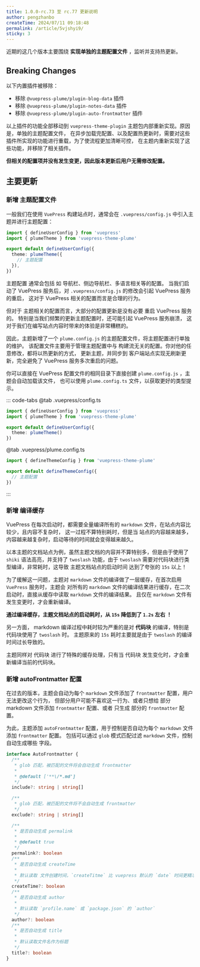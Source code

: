 ```yaml
---
title: 1.0.0-rc.73 至 rc.77 更新说明
author: pengzhanbo
createTime: 2024/07/11 09:18:48
permalink: /article/5vjshyi9/
sticky: 3
---
```


近期的这几个版本主要围绕 **实现单独的主题配置文件** ，监听并支持热更新。

## Breaking Changes

以下内置插件被移除：

- 移除 `@vuepress-plume/plugin-blog-data` 插件
- 移除 `@vuepress-plume/plugin-notes-data` 插件
- 移除 `@vuepress-plume/plugin-auto-frontmatter` 插件

以上插件的功能全部移动到 `vuepress-theme-plugin` 主题包内部重新实现。原因是，单独的主题配置文件，
在异步加载完配置、以及配置热更新时，需要对这些插件所实现的功能进行重载，为了使流程更加清晰可控，
在主题内重新实现了这些功能，并移除了相关插件。

**但相关的配置项并没有发生变更，因此版本更新后用户无需修改配置。**

## 主要更新

### 新增 主题配置文件

一般我们在使用 `VuePress` 构建站点时，通常会在 `.vuepress/config.js` 中引入主题并进行主题配置：

```ts :no-line-numbers
import { defineUserConfig } from 'vuepress'
import { plumeTheme } from 'vuepress-theme-plume'

export default defineUserConfig({
  theme: plumeTheme({
    // 主题配置
  }),
})
```

主题配置 通常会包括 如 导航栏、侧边导航栏、多语言相关等的配置。
当我们启动了 VuePress 服务后，对 `.vuepress/config.js` 的修改会引起 VuePress 服务的重启，
这对于 VuePress 相关的配置而言是合理的行为。

但对于 主题相关的配置而言，大部分的配置更新是没有必要 重启 VuePress 服务的。
特别是当我们频繁的更新主题配置时，还可能引起 VuePress 服务崩溃，
这对于我们在编写站点内容时带来的体验是非常糟糕的。

因此，主题新增了一个 `plume.config.js` 的主题配置文件，将主题配置进行单独的维护。
该配置文件主要用于管理主题配置中与 构建流无关的配置。你对他的任意修改，都将以热更新的方式，
更新主题，并同步到 客户端站点实现无刷新更新，完全避免了 VuePress 服务多次重启的问题。

你可以直接在 VuePress 配置文件的相同目录下直接创建 `plume.config.js` ，主题会自动加载该文件，
也可以使用 `plume.config.ts` 文件，以获取更好的类型提示。

::: code-tabs
@tab .vuepress/config.ts

```ts :no-line-numbers
import { defineUserConfig } from 'vuepress'
import { plumeTheme } from 'vuepress-theme-plume'

export default defineUserConfig({
  theme: plumeTheme()
})
```

@tab .vuepress/plume.config.ts

```ts :no-line-numbers
import { defineThemeConfig } from 'vuepress-theme-plume'

export default defineThemeConfig({
  // 主题配置
})
```

:::

### 新增 编译缓存

VuePress 在每次启动时，都需要全量编译所有的 `markdown` 文件，在站点内容比较少，且内容不复杂时，
这一过程不算特别耗时，但是当 站点的内容越来越多，内容越来越复杂时，启动等待的时间就会变得越来越久。

以本主题的文档站点为例，虽然主题文档的内容并不算特别多，但是由于使用了 `shiki` 语法高亮，并支持了
`twoslash` 功能，由于 `twoslash` 需要对代码块进行类型编译，非常耗时，这导致 主题文档站点的启动时间
达到了夸张的 `15s` 以上！

为了缓解这一问题，主题对 `markdown` 文件的编译做了一层缓存，在首次启用 `VuePress` 服务时，主题会
对所有的 `markdown` 文件的编译结果进行缓存，在二次启动时，直接从缓存中读取 `markdown` 文件的编译结果。
且仅在 `markdown` 文件有发生变更时，才会重新编译。

**通过编译缓存，主题文档站点的启动耗时，从 `15s` 降低到了 `1.2s` 左右 ！**

另一方面， markdown 编译过程中耗时较为严重的是对 **代码块** 的编译，特别是 代码块使用了 `twoslash` 时。
主题原来的 `15s` 耗时主要就是由于 `twoslash` 的编译时间过长导致的。

主题同样对 代码块 进行了特殊的缓存处理，只有当 代码块 发生变化时，才会重新编译当前的代码块。

### 新增 autoFrontmatter 配置

在过去的版本，主题会自动为每个 `markdown` 文件添加了 `frontmatter` 配置，用户无法更改这个行为，
但部分用户可能不喜欢这一行为、或者只想给 部分 markdown 文件添加 `frontmatter` 配置、或者 只生成
部分的 `frontmatter` 配置。

为此，主题添加 `autoFrontmatter` 配置，用于控制是否自动为每个 `markdown` 文件添加 `frontmatter` 配置。
包括可以通过 `glob` 模式匹配过滤 `markdown` 文件，控制自动生成哪些 字段。

```ts :no-line-numbers
interface AutoFrontmatter {
  /**
   * glob 匹配，被匹配的文件将会自动生成 frontmatter
   *
   * @default ['**\/*.md']
   */
  include?: string | string[]

  /**
   * glob 匹配，被匹配的文件将不会自动生成 frontmatter
   */
  exclude?: string | string[]

  /**
   * 是否自动生成 permalink
   *
   * @default true
   */
  permalink?: boolean
  /**
   * 是否自动生成 createTime
   *
   * 默认读取 文件创建时间，`createTitme` 比 vuepress 默认的 `date` 时间更精准到秒
   */
  createTime?: boolean
  /**
   * 是否自动生成 author
   *
   * 默认读取 `profile.name` 或 `package.json` 的 `author`
   */
  author?: boolean
  /**
   * 是否自动生成 title
   *
   * 默认读取文件名作为标题
   */
  title?: boolean
}
```
